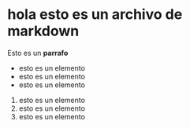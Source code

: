 # hola esto es un archivo de markdown
Esto es un **parrafo**

* esto es un elemento
* esto es un elemento
* esto es un elemento

1. esto es un elemento
1. esto es un elemento
1. esto es un elemento